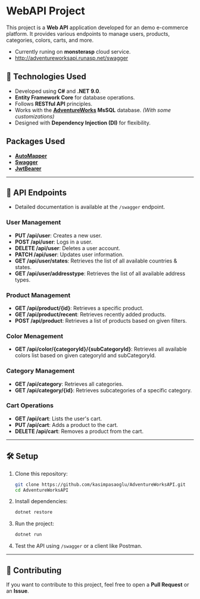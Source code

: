 
# WebAPI Project

This project is a **Web API** application developed for an demo e-commerce platform. It provides various endpoints to manage users, products, categories, colors, carts, and more.

- Currently runing on **monsterasp** cloud service.
- <http://adventureworksapi.runasp.net/swagger>

## 🚀 Technologies Used

- Developed using **C#** and **.NET 9.0**.
- **Entity Framework Core** for database operations.
- Follows **RESTful API** principles.
- Works with the **[AdventureWorks](https://learn.microsoft.com/en-us/sql/samples/adventureworks-install-configure?view=sql-server-ver16&tabs=ssms) MsSQL** database. *(With some customizations)*
- Designed with **Dependency Injection (DI)** for flexibility.

## Packages Used

- **[AutoMapper](https://www.nuget.org/packages/AutoMapper)**
- **[Swagger](https://www.nuget.org/packages/Swashbuckle.AspNetCore.Swagger)**
- **[JwtBearer](https://www.nuget.org/packages/Microsoft.AspNetCore.Authentication.JwtBearer)**

---

## 📌 API Endpoints

- Detailed documentation is available at the `/swagger` endpoint.

### User Management

- **PUT /api/user**: Creates a new user.
- **POST /api/user**: Logs in a user.
- **DELETE /api/user**: Deletes a user account.
- **PATCH /api/user**: Updates user information.
- **GET /api/user/states**: Retrieves the list of all available countries & states.
- **GET /api/user/addresstype**: Retrieves the list of all available address types.

### Product Management

- **GET /api/product/{id}**: Retrieves a specific product.
- **GET /api/product/recent**: Retrieves recently added products.
- **POST /api/product**: Retrieves a list of products based on given filters.

### Color Menagement

- **GET /api/color/{categoryId}/{subCategoryId}**: Retrieves all available colors list based on given categoryId and subCategoryId.

### Category Management

- **GET /api/category**: Retrieves all categories.
- **GET /api/category/{id}**: Retrieves subcategories of a specific category.

### Cart Operations

- **GET /api/cart**: Lists the user's cart.
- **PUT /api/cart**: Adds a product to the cart.
- **DELETE /api/cart**: Removes a product from the cart.

---

## 🛠️ Setup

1. Clone this repository:

   ```bash
   git clone https://github.com/kasimpasaoglu/AdventureWorksAPI.git
   cd AdventureWorksAPI
   ```

2. Install dependencies:

   ```bash
   dotnet restore
   ```

3. Run the project:

   ```bash
   dotnet run
   ```

4. Test the API using `/swagger` or a client like Postman.

---

## 🤝 Contributing

If you want to contribute to this project, feel free to open a **Pull Request** or an **Issue**.
